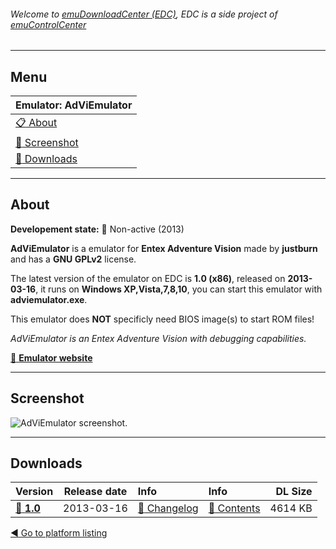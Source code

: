 ###### Welcome to [emuDownloadCenter (EDC)](https://github.com/PhoenixInteractiveNL/emuDownloadCenter/wiki/), EDC is a side project of [emuControlCenter](https://github.com/PhoenixInteractiveNL/emuControlCenter/wiki/)
***
## Menu
| **Emulator: AdViEmulator** |
|:---------|
| [:clipboard: About](#about) |
| [:sunrise: Screenshot](#screenshot) |
| [:floppy_disk: Downloads](#downloads) |
***
## About
**Developement state:** :red_circle: Non-active (2013)

**AdViEmulator** is a emulator for **Entex Adventure Vision** made by **justburn** and has a **GNU GPLv2** license.

The latest version of the emulator on EDC is **1.0 (x86)**, released on **2013-03-16**, it runs on **Windows XP,Vista,7,8,10**, you can start this emulator with **adviemulator.exe**.

This emulator does **NOT** specificly need BIOS image(s) to start ROM files!

_AdViEmulator is an Entex Adventure Vision with debugging capabilities._

[:link: **Emulator website**](https://sourceforge.net/projects/adviemulator/)
***
## Screenshot
![](https://raw.githubusercontent.com/PhoenixInteractiveNL/emuDownloadCenter/master/hooks/adviem/screen.jpg "AdViEmulator screenshot.")
***
## Downloads
| Version  | Release date  | Info       | Info       | DL Size    |
|:---------|:-------------:|:-----------|:-----------|-----------:|
| [:floppy_disk: **1.0**](https://github.com/PhoenixInteractiveNL/edc-repo0002/raw/master/adviem/1.0.7z) | 2013-03-16 | [:page_facing_up: Changelog](https://github.com/PhoenixInteractiveNL/edc-repo0002/blob/master/adviem/1.0_changelog.txt) | [:mag_right: Contents](https://github.com/PhoenixInteractiveNL/edc-repo0002/blob/master/adviem/1.0_contents.txt) | 4614 KB |

[:arrow_backward: Go to platform listing](https://github.com/PhoenixInteractiveNL/emuDownloadCenter/wiki/EDC-Platform-List)
